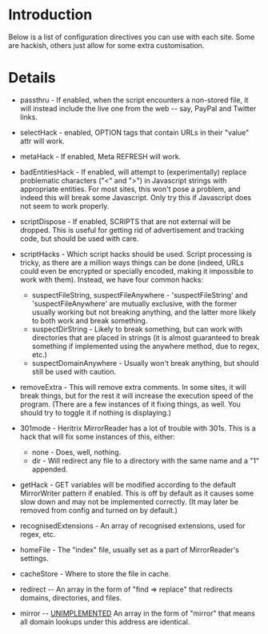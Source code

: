 # Introduction #

Below is a list of configuration directives you can use with each site. Some are hackish, others just allow for some extra customisation.


# Details #

  * passthru - If enabled, when the script encounters a non-stored file, it will instead include the live one from the web -- say, PayPal and Twitter links.

  * selectHack -  enabled, OPTION tags that contain URLs in their "value" attr will work.
  * metaHack - If enabled, Meta REFRESH will work.
  * badEntitiesHack - If enabled, will attempt to (experimentally) replace problematic characters ("<" and ">") in Javascript strings with appropriate entities. For most sites, this won't pose a problem, and indeed this will break some Javascript. Only try this if Javascript does not seem to work properly.
  * scriptDispose - If enabled, SCRIPTS that are not external will be dropped. This is useful for getting rid of advertisement and tracking code, but should be used with care.
  * scriptHacks - Which script hacks should be used. Script processing is tricky, as there are a million ways things can be done (indeed, URLs could even be encrypted or specially encoded, making it impossible to work with them). Instead, we have four common hacks:
    * suspectFileString, suspectFileAnywhere -  'suspectFileString' and 'suspectFileAnywhere' are mutually exclusive, with the former usually working but not breaking anything, and the latter more likely to both work and break something.
    * suspectDirString - Likely to break something, but can work with directories that are placed in strings (it is almost guaranteed to break something if implemented using the anywhere method, due to regex, etc.)
    * suspectDomainAnywhere - Usually won't break anything, but should still be used with caution.
  * removeExtra - This will remove extra comments. In some sites, it will break things, but for the rest it will increase the execution speed of the program. (There are a few instances of it fixing things, as well. You should try to toggle it if nothing is displaying.)
  * 301mode - Heritrix MirrorReader has a lot of trouble with 301s. This is a hack that will fix some instances of this, either:
    * none - Does, well, nothing.
    * dir - Will redirect any file to a directory with the same name and a "1" appended.
  * getHack - GET variables will be modified according to the default MirrorWriter pattern if enabled. This is off by default as it causes some slow down and may not be implemented correctly. (It may later be removed from config and turned on by default.)
  * recognisedExtensions - An array of recognised extensions, used for regex, etc.

  * homeFile - The "index" file, usually set as a part of MirrorReader's settings.
  * cacheStore - Where to store the file in cache.

  * redirect -- An array in the form of "find => replace" that redirects domains, directories, and files.
  * mirror -- [UNIMPLEMENTED](UNIMPLEMENTED.md) An array in the form of "mirror" that means all domain lookups under this address are identical.